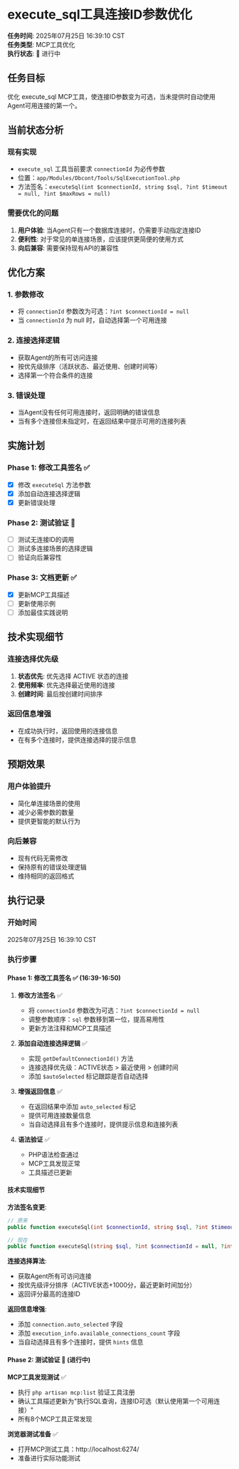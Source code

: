 # execute_sql工具连接ID参数优化

**任务时间**: 2025年07月25日 16:39:10 CST  
**任务类型**: MCP工具优化  
**执行状态**: 🔄 进行中

## 任务目标

优化 execute_sql MCP工具，使连接ID参数变为可选，当未提供时自动使用Agent可用连接的第一个。

## 当前状态分析

### 现有实现
- `execute_sql` 工具当前要求 `connectionId` 为必传参数
- 位置：`app/Modules/Dbcont/Tools/SqlExecutionTool.php`
- 方法签名：`executeSql(int $connectionId, string $sql, ?int $timeout = null, ?int $maxRows = null)`

### 需要优化的问题
1. **用户体验**: 当Agent只有一个数据库连接时，仍需要手动指定连接ID
2. **便利性**: 对于常见的单连接场景，应该提供更简便的使用方式
3. **向后兼容**: 需要保持现有API的兼容性

## 优化方案

### 1. 参数修改
- 将 `connectionId` 参数改为可选：`?int $connectionId = null`
- 当 `connectionId` 为 null 时，自动选择第一个可用连接

### 2. 连接选择逻辑
- 获取Agent的所有可访问连接
- 按优先级排序（活跃状态、最近使用、创建时间等）
- 选择第一个符合条件的连接

### 3. 错误处理
- 当Agent没有任何可用连接时，返回明确的错误信息
- 当有多个连接但未指定时，在返回结果中提示可用的连接列表

## 实施计划

### Phase 1: 修改工具签名 ✅
- [x] 修改 `executeSql` 方法参数
- [x] 添加自动连接选择逻辑
- [x] 更新错误处理

### Phase 2: 测试验证 🔄
- [ ] 测试无连接ID的调用
- [ ] 测试多连接场景的选择逻辑
- [ ] 验证向后兼容性

### Phase 3: 文档更新 ✅
- [x] 更新MCP工具描述
- [ ] 更新使用示例
- [ ] 添加最佳实践说明

## 技术实现细节

### 连接选择优先级
1. **状态优先**: 优先选择 ACTIVE 状态的连接
2. **使用频率**: 优先选择最近使用的连接
3. **创建时间**: 最后按创建时间排序

### 返回信息增强
- 在成功执行时，返回使用的连接信息
- 在有多个连接时，提供连接选择的提示信息

## 预期效果

### 用户体验提升
- 简化单连接场景的使用
- 减少必需参数的数量
- 提供更智能的默认行为

### 向后兼容
- 现有代码无需修改
- 保持原有的错误处理逻辑
- 维持相同的返回格式

## 执行记录

### 开始时间
2025年07月25日 16:39:10 CST

### 执行步骤

#### Phase 1: 修改工具签名 ✅ (16:39-16:50)

1. **修改方法签名** ✅
   - 将 `connectionId` 参数改为可选：`?int $connectionId = null`
   - 调整参数顺序：`sql` 参数移到第一位，提高易用性
   - 更新方法注释和MCP工具描述

2. **添加自动连接选择逻辑** ✅
   - 实现 `getDefaultConnectionId()` 方法
   - 连接选择优先级：ACTIVE状态 > 最近使用 > 创建时间
   - 添加 `$autoSelected` 标记跟踪是否自动选择

3. **增强返回信息** ✅
   - 在返回结果中添加 `auto_selected` 标记
   - 提供可用连接数量信息
   - 当自动选择且有多个连接时，提供提示信息和连接列表

4. **语法验证** ✅
   - PHP语法检查通过
   - MCP工具发现正常
   - 工具描述已更新

#### 技术实现细节

**方法签名变更**:
```php
// 原来
public function executeSql(int $connectionId, string $sql, ?int $timeout = null, ?int $maxRows = null)

// 现在
public function executeSql(string $sql, ?int $connectionId = null, ?int $timeout = null, ?int $maxRows = null)
```

**连接选择算法**:
- 获取Agent所有可访问连接
- 按优先级评分排序（ACTIVE状态+1000分，最近更新时间加分）
- 返回评分最高的连接ID

**返回信息增强**:
- 添加 `connection.auto_selected` 字段
- 添加 `execution_info.available_connections_count` 字段
- 当自动选择且有多个连接时，提供 `hints` 信息

#### Phase 2: 测试验证 🔄 (进行中)

**MCP工具发现测试** ✅
- 执行 `php artisan mcp:list` 验证工具注册
- 确认工具描述更新为"执行SQL查询，连接ID可选（默认使用第一个可用连接）"
- 所有8个MCP工具正常发现

**浏览器测试准备** ✅
- 打开MCP测试工具：http://localhost:6274/
- 准备进行实际功能测试
